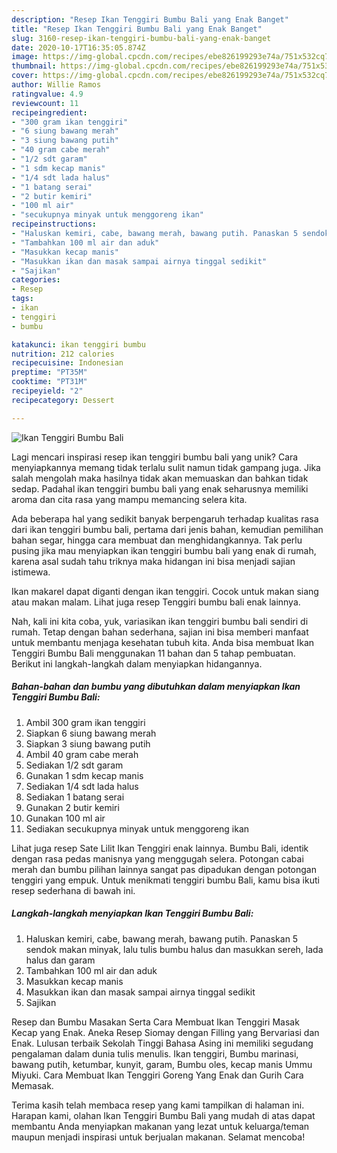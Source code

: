 ```yaml
---
description: "Resep Ikan Tenggiri Bumbu Bali yang Enak Banget"
title: "Resep Ikan Tenggiri Bumbu Bali yang Enak Banget"
slug: 3160-resep-ikan-tenggiri-bumbu-bali-yang-enak-banget
date: 2020-10-17T16:35:05.874Z
image: https://img-global.cpcdn.com/recipes/ebe826199293e74a/751x532cq70/ikan-tenggiri-bumbu-bali-foto-resep-utama.jpg
thumbnail: https://img-global.cpcdn.com/recipes/ebe826199293e74a/751x532cq70/ikan-tenggiri-bumbu-bali-foto-resep-utama.jpg
cover: https://img-global.cpcdn.com/recipes/ebe826199293e74a/751x532cq70/ikan-tenggiri-bumbu-bali-foto-resep-utama.jpg
author: Willie Ramos
ratingvalue: 4.9
reviewcount: 11
recipeingredient:
- "300 gram ikan tenggiri"
- "6 siung bawang merah"
- "3 siung bawang putih"
- "40 gram cabe merah"
- "1/2 sdt garam"
- "1 sdm kecap manis"
- "1/4 sdt lada halus"
- "1 batang serai"
- "2 butir kemiri"
- "100 ml air"
- "secukupnya minyak untuk menggoreng ikan"
recipeinstructions:
- "Haluskan kemiri, cabe, bawang merah, bawang putih. Panaskan 5 sendok makan minyak, lalu tulis bumbu halus dan masukkan sereh, lada halus dan garam"
- "Tambahkan 100 ml air dan aduk"
- "Masukkan kecap manis"
- "Masukkan ikan dan masak sampai airnya tinggal sedikit"
- "Sajikan"
categories:
- Resep
tags:
- ikan
- tenggiri
- bumbu

katakunci: ikan tenggiri bumbu 
nutrition: 212 calories
recipecuisine: Indonesian
preptime: "PT35M"
cooktime: "PT31M"
recipeyield: "2"
recipecategory: Dessert

---
```



![Ikan Tenggiri Bumbu Bali](https://img-global.cpcdn.com/recipes/ebe826199293e74a/751x532cq70/ikan-tenggiri-bumbu-bali-foto-resep-utama.jpg)

Lagi mencari inspirasi resep ikan tenggiri bumbu bali yang unik? Cara menyiapkannya memang tidak terlalu sulit namun tidak gampang juga. Jika salah mengolah maka hasilnya tidak akan memuaskan dan bahkan tidak sedap. Padahal ikan tenggiri bumbu bali yang enak seharusnya memiliki aroma dan cita rasa yang mampu memancing selera kita.

Ada beberapa hal yang sedikit banyak berpengaruh terhadap kualitas rasa dari ikan tenggiri bumbu bali, pertama dari jenis bahan, kemudian pemilihan bahan segar, hingga cara membuat dan menghidangkannya. Tak perlu pusing jika mau menyiapkan ikan tenggiri bumbu bali yang enak di rumah, karena asal sudah tahu triknya maka hidangan ini bisa menjadi sajian istimewa.

Ikan makarel dapat diganti dengan ikan tenggiri. Cocok untuk makan siang atau makan malam. Lihat juga resep Tenggiri bumbu bali enak lainnya.


Nah, kali ini kita coba, yuk, variasikan ikan tenggiri bumbu bali sendiri di rumah. Tetap dengan bahan sederhana, sajian ini bisa memberi manfaat untuk membantu menjaga kesehatan tubuh kita. Anda bisa membuat Ikan Tenggiri Bumbu Bali menggunakan 11 bahan dan 5 tahap pembuatan. Berikut ini langkah-langkah dalam menyiapkan hidangannya.

<!--inarticleads1-->

##### Bahan-bahan dan bumbu yang dibutuhkan dalam menyiapkan Ikan Tenggiri Bumbu Bali:

1. Ambil 300 gram ikan tenggiri
1. Siapkan 6 siung bawang merah
1. Siapkan 3 siung bawang putih
1. Ambil 40 gram cabe merah
1. Sediakan 1/2 sdt garam
1. Gunakan 1 sdm kecap manis
1. Sediakan 1/4 sdt lada halus
1. Sediakan 1 batang serai
1. Gunakan 2 butir kemiri
1. Gunakan 100 ml air
1. Sediakan secukupnya minyak untuk menggoreng ikan


Lihat juga resep Sate Lilit Ikan Tenggiri enak lainnya. Bumbu Bali, identik dengan rasa pedas manisnya yang menggugah selera. Potongan cabai merah dan bumbu pilihan lainnya sangat pas dipadukan dengan potongan tenggiri yang empuk. Untuk menikmati tenggiri bumbu Bali, kamu bisa ikuti resep sederhana di bawah ini. 

<!--inarticleads2-->

##### Langkah-langkah menyiapkan Ikan Tenggiri Bumbu Bali:

1. Haluskan kemiri, cabe, bawang merah, bawang putih. Panaskan 5 sendok makan minyak, lalu tulis bumbu halus dan masukkan sereh, lada halus dan garam
1. Tambahkan 100 ml air dan aduk
1. Masukkan kecap manis
1. Masukkan ikan dan masak sampai airnya tinggal sedikit
1. Sajikan


Resep dan Bumbu Masakan Serta Cara Membuat Ikan Tenggiri Masak Kecap yang Enak. Aneka Resep Siomay dengan Filling yang Bervariasi dan Enak. Lulusan terbaik Sekolah Tinggi Bahasa Asing ini memiliki segudang pengalaman dalam dunia tulis menulis. Ikan tenggiri, Bumbu marinasi, bawang putih, ketumbar, kunyit, garam, Bumbu oles, kecap manis Ummu Miyuki. Cara Membuat Ikan Tenggiri Goreng Yang Enak dan Gurih Cara Memasak. 

Terima kasih telah membaca resep yang kami tampilkan di halaman ini. Harapan kami, olahan Ikan Tenggiri Bumbu Bali yang mudah di atas dapat membantu Anda menyiapkan makanan yang lezat untuk keluarga/teman maupun menjadi inspirasi untuk berjualan makanan. Selamat mencoba!
